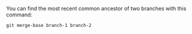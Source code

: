 You can find the most recent common ancestor of two branches with this command:

```
git merge-base branch-1 branch-2
```
